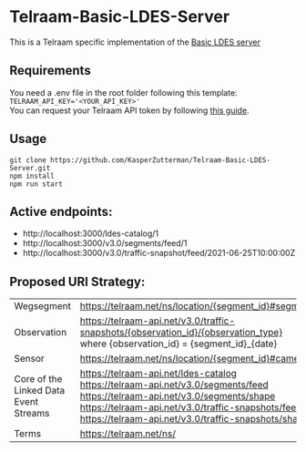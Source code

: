 # Telraam-Basic-LDES-Server

This is a Telraam specific implementation of the [Basic LDES server](https://github.com/TREEcg/Basic-LDES-Server)

## Requirements
You need a .env file in the root folder following this template:  
```TELRAAM_API_KEY='<YOUR_API_KEY>'```  
You can request your Telraam API token by following [this guide](https://documenter.getpostman.com/view/8210376/TWDRqyaV).

## Usage
```
git clone https://github.com/KasperZutterman/Telraam-Basic-LDES-Server.git
npm install
npm run start
```

## Active endpoints:
- http://localhost:3000/ldes-catalog/1
- http://localhost:3000/v3.0/segments/feed/1
- http://localhost:3000/v3.0/traffic-snapshot/feed/2021-06-25T10:00:00Z

## Proposed URI Strategy:
|||
|---------------------------------------|-------------------------------------------------------------------------------------|
| Wegsegment                            | https://telraam.net/ns/location/{segment_id}#segment                                |
| Observation                           | https://telraam-api.net/v3.0/traffic-snapshots/{observation_id}/{observation_type} <br> where {observation_id} = {segment_id}_{date} |
| Sensor                                | https://telraam.net/ns/location/{segment_id}#camera{sensor_id}                      |
| Core of the Linked Data Event Streams | https://telraam-api.net/ldes-catalog <br> https://telraam-api.net/v3.0/segments/feed <br> https://telraam-api.net/v3.0/segments/shape <br> https://telraam-api.net/v3.0/traffic-snapshots/feed <br> https://telraam-api.net/v3.0/traffic-snapshots/shape |
| Terms                                 | https://telraam.net/ns/                                                             |
